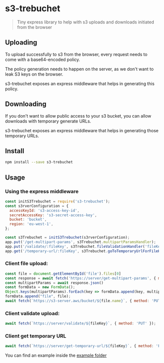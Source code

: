 # s3-trebuchet

> Tiny express library to help with s3 uploads and downloads initiated from the browser

## Uploading

To upload successfully to s3 from the browser, every request needs to come with a base64-encoded policy.

The policy generation needs to happen on the server, as we don't want to leak S3 keys on the browser.

s3-trebuchet exposes an express middleware that helps in generating this policy.

## Downloading

If you don't want to allow public access to your s3 bucket, you can allow downloads with temporary generate URLs.

s3-trebuchet exposes an express middleware that helps in generating those temporary URLs.


## Install

```sh
npm install --save s3-trebuchet
```

## Usage

### Using the express middleware

```js
const initS3Trebuchet = require('s3-trebuchet');
const s3rverConfiguration = {
  accessKeyId: 's3-access-key-id',
  secretAccessKey: 's3-secret-access-key',
  bucket: 'bucket',
  region: 'eu-west-1',
};

const s3Trebuchet = initS3Trebuchet(s3rverConfiguration);
app.put('/get-multipart-params', s3Trebuchet.multipartParamsHandler);
app.put('/validate/:fileKey', s3Trebuchet.fileValidationHandler('fileKey'));
app.get('/temporary-url/:fileKey', s3Trebuchet.goToTemporaryUrlForFileHandler('fileKey', 'fileName'));
```

### Client file upload:

```js
const file = document.getElementById('file').files[0]
const response = await fetch('https://server/get-multipart-params', { method: 'PUT' });
const multipartParams = await response.json()
const formData = new FormData();
Object.keys(multipartParams).forEach(key => formData.append(key, multipartParams[key]));
formData.append("file", file);
await fetch(`https://s3-server.aws/bucket/${file.name}`, { method: 'PUT', body: formData });
```

### Client validate upload:

```js
await fetch(`https://server/validate/${fileKey}`, { method: 'PUT' });
```
### Client get temporary URL

```js
await fetch(`https://server/get-temporary-url/${fileKey}`, { method: 'PUT' });
```

You can find an example inside the [example folder](example)
